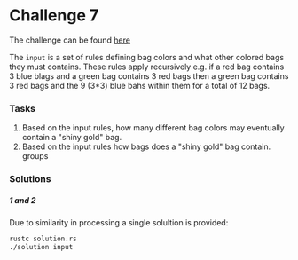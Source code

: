 # Challenge 7

The challenge can be found [here][1]

The `input` is a set of rules defining bag colors and what other colored bags they must contains. These
rules apply recursively e.g. if a red bag contains 3 blue blags and a green bag contains 3 red bags then
a green bag contains 3 red bags and the 9 (3*3) blue bahs within them for a total of 12 bags.

### Tasks

1. Based on the input rules, how many different bag colors may eventually contain a "shiny gold" bag.
2. Based on the input rules how bags does a "shiny gold" bag contain.
groups

### Solutions

##### 1 and 2

Due to similarity in processing a single solultion is provided:
```bash
rustc solution.rs
./solution input
```

[1]: <https://adventofcode.com/2020/day/7> "Advent of Code day 7 challenge"
